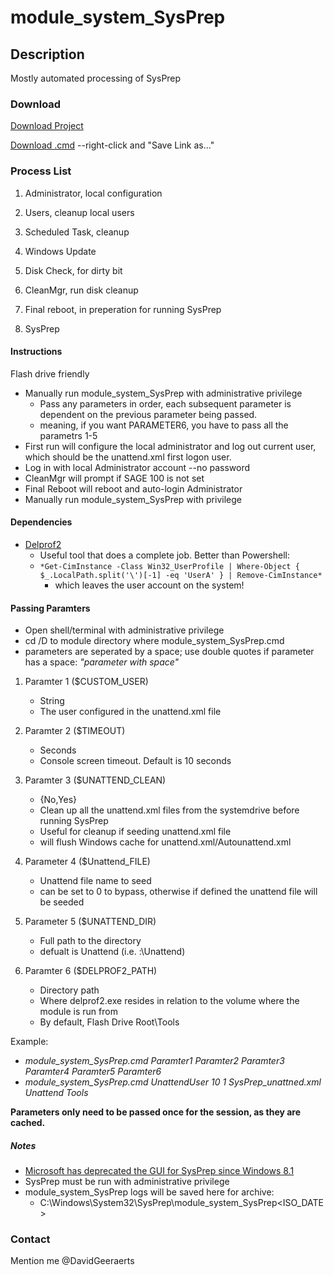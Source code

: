 # module_system_SysPrep


## Description

Mostly automated processing of SysPrep


### Download

[Download Project](https://github.com/DavidGeeraerts/module_system_SysPrep/archive/main.zip)

[Download .cmd](https://raw.githubusercontent.com/DavidGeeraerts/module_system_SysPrep/main/module_system_SysPrep.cmd) --right-click and "Save Link as..."


### Process List

1. Administrator, local configuration

2. Users, cleanup local users

3. Scheduled Task, cleanup

4. Windows Update

5. Disk Check, for dirty bit

6. CleanMgr, run disk cleanup

7. Final reboot, in preperation for running SysPrep

8. SysPrep


#### Instructions

Flash drive friendly

- Manually run module_system_SysPrep with administrative privilege
	- Pass any parameters in order, each subsequent parameter is dependent on the previous parameter being passed.
	- meaning, if you want PARAMETER6, you have to pass all the parametrs 1-5
- First run will configure the local administrator and log out current user, which should be the unattend.xml first logon user.
- Log in with local Administrator account --no password 
- CleanMgr will prompt if SAGE 100 is not set
- Final Reboot will reboot and auto-login Administrator
- Manually run module_system_SysPrep with privilege


#### Dependencies

- [Delprof2](https://helgeklein.com/free-tools/delprof2-user-profile-deletion-tool/)
	- Useful tool that does a complete job. Better than Powershell:
	- `*Get-CimInstance -Class Win32_UserProfile | Where-Object { $_.LocalPath.split('\')[-1] -eq 'UserA' } | Remove-CimInstance*`
		- which leaves the user account on the system!

#### Passing Paramters

- Open shell/terminal with administrative privilege
- cd /D to module directory where module_system_SysPrep.cmd
- parameters are seperated by a space; use double quotes if parameter has a space: *"parameter with space"*

1. Paramter 1 ($CUSTOM_USER)
	- String
	- The user configured in the unattend.xml file

2. Paramter 2 ($TIMEOUT)
	- Seconds
	- Console screen timeout. Default is 10 seconds

3. Paramter 3 ($UNATTEND_CLEAN)
	- {No,Yes}
	- Clean up all the unattend.xml files from the systemdrive before running SysPrep
	- Useful for cleanup if seeding unattend.xml file
	- will flush Windows cache for unattend.xml/Autounattend.xml

4. Parameter 4 ($Unattend_FILE)
	- Unattend file name to seed
	- can be set to 0 to bypass, otherwise if defined the unattend file will be seeded

5. Parameter 5 ($UNATTEND_DIR)
	- Full path to the directory
	- defualt is Unattend (i.e. <Volume>:\Unattend)

6. Paramter 6 ($DELPROF2_PATH)
	- Directory path
	- Where delprof2.exe resides in relation to the volume where the module is run from
	- By default, Flash Drive Root\Tools

Example:
- *module_system_SysPrep.cmd Paramter1 Paramter2 Paramter3 Paramter4 Paramter5 Paramter6*
- *module_system_SysPrep.cmd UnattendUser 10 1 SysPrep_unattned.xml Unattend Tools*

**Parameters only need to be passed once for the session, as they are cached.**

##### Notes

- [Microsoft has deprecated the GUI for SysPrep since Windows 8.1](https://docs.microsoft.com/en-us/windows-hardware/manufacture/desktop/sysprep--system-preparation--overview) 
- SysPrep must be run with administrative privilege  
- module_system_SysPrep logs will be saved here for archive:
	- C:\Windows\System32\SysPrep\module_system_SysPrep\<ISO_DATE>

### Contact

Mention me @DavidGeeraerts
